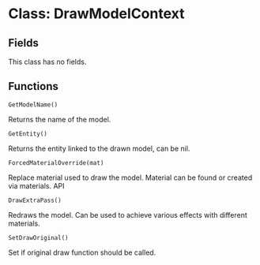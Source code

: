 # Class: DrawModelContext

## Fields
This class has no fields.

## Functions
```GetModelName()```

Returns the name of the model.

```GetEntity()```

Returns the entity linked to the drawn model, can be nil.

```ForcedMaterialOverride(mat)```

Replace material used to draw the model. Material can be found or created via materials. API

```DrawExtraPass()```

Redraws the model. Can be used to achieve various effects with different materials.

```SetDrawOriginal()```

Set if original draw function should be called.
